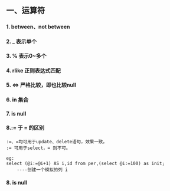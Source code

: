 ## 一、运算符
#### 1. between、not between
#### 2. _ 表示单个
#### 3. % 表示0~多个
#### 4. rlike 正则表达式匹配
#### 5. <=> 严格比较，即也比较null
#### 6. in 集合
#### 7. is null

#### 8.:= 于 = 的区别
	:=、=均可用于update、delete语句，效果一致。  
	:= 可用于select，= 则不可。  
	
	eg:
	select (@i:=@i+1) AS i,id from per,(select @i:=100) as init; 
		----创建一个模拟的列 i  
#### 8. is null
